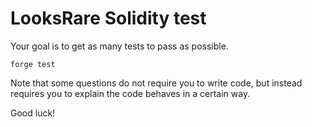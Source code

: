 # LooksRare Solidity test

Your goal is to get as many tests to pass as possible.

`forge test`

Note that some questions do not require you to write code, but instead requires you to explain the code behaves in a certain way.

Good luck!
